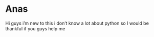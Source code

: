 # Anas
Hi guys i’m new to this i don’t know a lot about python so I would be thankful if you guys help me 
